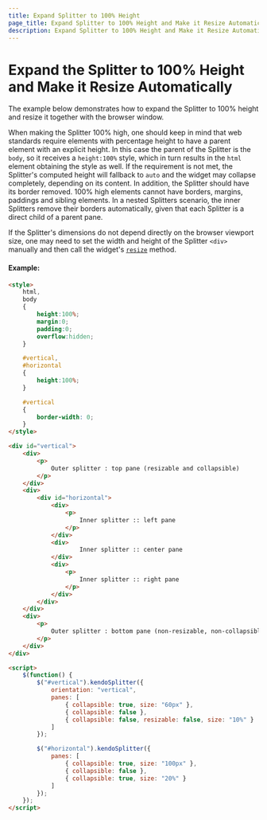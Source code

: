 ```yaml
---
title: Expand Splitter to 100% Height
page_title: Expand Splitter to 100% Height and Make it Resize Automatically
description: Expand Splitter to 100% Height and Make it Resize Automatically
---
```


# Expand the Splitter to 100% Height and Make it Resize Automatically

The example below demonstrates how to expand the Splitter to 100% height and resize it together with the browser window.

When making the Splitter 100% high, one should keep in mind that web standards require elements with percentage height to have a parent element with an explicit height.
In this case the parent of the Splitter is the `body`, so it receives a `height:100%` style, which in turn results in the `html` element obtaining the style as well.
If the requirement is not met, the Splitter's computed height will fallback to `auto` and the widget may collapse completely, depending on its content.
In addition, the Splitter should have its border removed. 100% high elements cannot have borders, margins, paddings and sibling elements.
In a nested Splitters scenario, the inner Splitters remove their borders automatically, given that each Splitter is a direct child of a parent pane.

If the Splitter's dimensions do not depend directly on the browser viewport size, one may need to set the width and height of the Splitter `<div>` manually
and then call the widget's [`resize`](/web/splitter/overview#resizing-a-splitter-manually) method.

#### Example:

```html
<style>
    html,
    body
    {
        height:100%;
        margin:0;
        padding:0;
        overflow:hidden;
    }

    #vertical,
    #horizontal
    {
        height:100%;
    }

    #vertical
    {
        border-width: 0;
    }
</style>

<div id="vertical">
    <div>
        <p>
            Outer splitter : top pane (resizable and collapsible)
        </p>
    </div>
    <div>
        <div id="horizontal">
            <div>
                <p>
                    Inner splitter :: left pane
                </p>
            </div>
            <div>
                    Inner splitter :: center pane
            </div>
            <div>
                <p>
                    Inner splitter :: right pane
                </p>
            </div>
        </div>
    </div>
    <div>
        <p>
            Outer splitter : bottom pane (non-resizable, non-collapsible)
        </p>
    </div>
</div>

<script>
    $(function() {
        $("#vertical").kendoSplitter({
            orientation: "vertical",
            panes: [
                { collapsible: true, size: "60px" },
                { collapsible: false },
                { collapsible: false, resizable: false, size: "10%" }
            ]
        });

        $("#horizontal").kendoSplitter({
            panes: [
                { collapsible: true, size: "100px" },
                { collapsible: false },
                { collapsible: true, size: "20%" }
            ]
        });
    });
</script>
```
